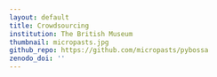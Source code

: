 ```yaml
---
layout: default
title: Crowdsourcing
institution: The British Museum
thumbnail: micropasts.jpg
github_repo: https://github.com/micropasts/pybossa
zenodo_doi: ''
---
```


